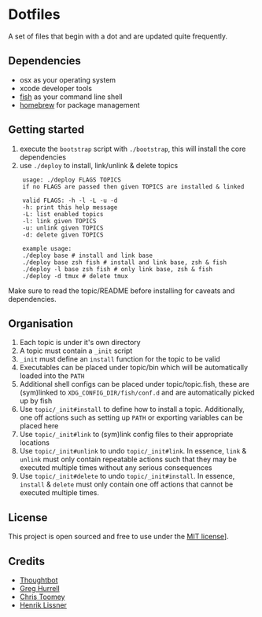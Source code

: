 # Dotfiles #

A set of files that begin with a dot and are updated quite frequently.

## Dependencies ##

- osx as your operating system
- xcode developer tools
- [fish](http://fishshell.com/) as your command line shell
- [homebrew](https://brew.sh/) for package management

## Getting started ##

1. execute the `bootstrap` script with `./bootstrap`, this will install the core
dependencies
2. use `./deploy` to install, link/unlink & delete topics

```
    usage: ./deploy FLAGS TOPICS
    if no FLAGS are passed then given TOPICS are installed & linked

    valid FLAGS: -h -l -L -u -d
    -h: print this help message
    -L: list enabled topics
    -l: link given TOPICS
    -u: unlink given TOPICS
    -d: delete given TOPICS

    example usage:
    ./deploy base # install and link base
    ./deploy base zsh fish # install and link base, zsh & fish
    ./deploy -l base zsh fish # only link base, zsh & fish
    ./deploy -d tmux # delete tmux
```

Make sure to read the topic/README before installing for caveats and dependencies.

## Organisation ##

1. Each topic is under it's own directory
2. A topic must contain a `_init` script
3. `_init` must define an `install` function for the topic to be valid
4. Executables can be placed under topic/bin which will be automatically loaded
into the `PATH`
5. Additional shell configs can be placed under topic/topic.fish, these are (sym)linked
to `XDG_CONFIG_DIR/fish/conf.d` and are automatically picked up by fish
6. Use `topic/_init#install` to define how to install a topic. Additionally,
one off actions such as setting up `PATH` or exporting variables can be placed here
7. Use `topic/_init#link` to (sym)link config files to their appropriate locations
8. Use `topic/_init#unlink` to undo `topic/_init#link`. In essence, `link` &
`unlink` must only contain repeatable actions such that they may be executed multiple
times without any serious consequences
9. Use `topic/_init#delete` to undo `topic/_init#install`. In essence, `install`
& `delete` must only contain one off actions that cannot be executed multiple times.

## License ##

This project is open sourced and free to use under the [MIT license](LICENSE.md)].

## Credits ##

* [Thoughtbot](https://github.com/thoughtbot/dotfiles)
* [Greg Hurrell](https://github.com/wincent/wincent)
* [Chris Toomey](https://github.com/christoomey/dotfiles)
* [Henrik Lissner](https://github.com/hlissner/dotfiles)
